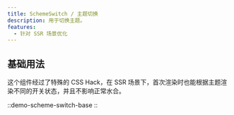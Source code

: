 ```yaml
---
title: SchemeSwitch / 主题切换
description: 用于切换主题。
features:
  - 针对 SSR 场景优化
---
```


## 基础用法

这个组件经过了特殊的 CSS Hack，在 SSR 场景下，首次渲染时也能根据主题渲染不同的开关状态，并且不影响正常水合。

::demo-scheme-switch-base
::
